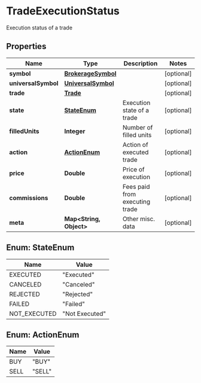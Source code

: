 

# TradeExecutionStatus

Execution status of a trade

## Properties

| Name | Type | Description | Notes |
|------------ | ------------- | ------------- | -------------|
|**symbol** | [**BrokerageSymbol**](BrokerageSymbol.md) |  |  [optional] |
|**universalSymbol** | [**UniversalSymbol**](UniversalSymbol.md) |  |  [optional] |
|**trade** | [**Trade**](Trade.md) |  |  [optional] |
|**state** | [**StateEnum**](#StateEnum) | Execution state of a trade |  [optional] |
|**filledUnits** | **Integer** | Number of filled units |  [optional] |
|**action** | [**ActionEnum**](#ActionEnum) | Action of executed trade |  [optional] |
|**price** | **Double** | Price of execution |  [optional] |
|**commissions** | **Double** | Fees paid from executing trade |  [optional] |
|**meta** | **Map&lt;String, Object&gt;** | Other misc. data |  [optional] |



## Enum: StateEnum

| Name | Value |
|---- | -----|
| EXECUTED | &quot;Executed&quot; |
| CANCELED | &quot;Canceled&quot; |
| REJECTED | &quot;Rejected&quot; |
| FAILED | &quot;Failed&quot; |
| NOT_EXECUTED | &quot;Not Executed&quot; |



## Enum: ActionEnum

| Name | Value |
|---- | -----|
| BUY | &quot;BUY&quot; |
| SELL | &quot;SELL&quot; |



